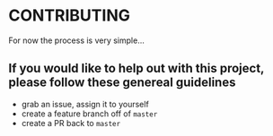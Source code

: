 # CONTRIBUTING

For now the process is very simple...

## If you would like to help out with this project, please follow these genereal guidelines

- grab an issue, assign it to yourself
- create a feature branch off of `master`
- create a PR back to `master`

